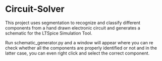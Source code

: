 # Circuit-Solver

This project uses segmentation to recognize and classify different components from a hand drawn electronic circuit and generates a schematic for the LTSpice Simulation Tool.

Run schematic_generator.py and a window will appear where you can re check whether all the components are properly identified or not and in the latter case, you can even right click and select the correct component.
